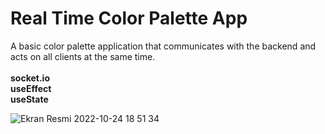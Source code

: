 # Real Time Color Palette App

A basic color palette application that communicates with the backend and acts on all clients at the same time.<br><br>
**socket.io** <br>
**useEffect** <br>
**useState** <br>


![Ekran Resmi 2022-10-24 18 51 34](https://user-images.githubusercontent.com/79373411/197570256-21d013c6-2aaf-48cd-bb22-9eb0b77a95e7.png)

